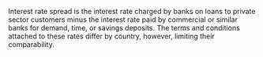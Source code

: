 Interest rate spread is the interest rate charged by banks on loans to private sector customers minus the interest rate paid by commercial or similar banks for demand, time, or savings deposits. The terms and conditions attached to these rates differ by country, however, limiting their comparability.